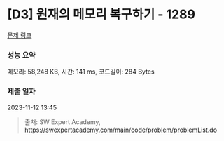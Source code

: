 # [D3] 원재의 메모리 복구하기 - 1289 

[문제 링크](https://swexpertacademy.com/main/code/problem/problemDetail.do?contestProbId=AV19AcoKI9sCFAZN) 

### 성능 요약

메모리: 58,248 KB, 시간: 141 ms, 코드길이: 284 Bytes

### 제출 일자

2023-11-12 13:45



> 출처: SW Expert Academy, https://swexpertacademy.com/main/code/problem/problemList.do